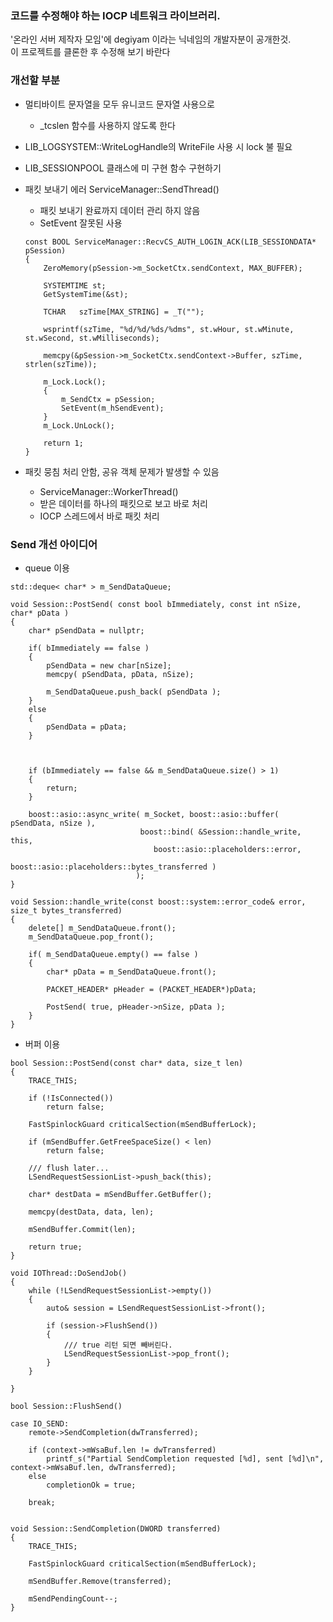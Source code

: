 ### 코드를 수정해야 하는 IOCP 네트워크 라이브러리.
'온라인 서버 제작자 모임'에 degiyam 이라는 닉네임의 개발자분이 공개한것.
<br>
이 프로젝트를 클론한 후 수정해 보기 바란다

### 개선할 부분
- 멀티바이트 문자열을 모두 유니코드 문자열 사용으로
    - _tcslen 함수를 사용하지 않도록 한다
- LIB_LOGSYSTEM::WriteLogHandle의 WriteFile 사용 시 lock 불 필요
- LIB_SESSIONPOOL 클래스에 미 구현 함수 구현하기
- 패킷 보내기 에러 ServiceManager::SendThread()
    - 패킷 보내기 완료까지 데이터 관리 하지 않음
    - SetEvent 잘못된 사용
	```
	const BOOL ServiceManager::RecvCS_AUTH_LOGIN_ACK(LIB_SESSIONDATA* pSession)
	{
		ZeroMemory(pSession->m_SocketCtx.sendContext, MAX_BUFFER);

		SYSTEMTIME st;
		GetSystemTime(&st);

		TCHAR	szTime[MAX_STRING] = _T("");

		wsprintf(szTime, "%d/%d/%ds/%dms", st.wHour, st.wMinute, st.wSecond, st.wMilliseconds);

		memcpy(&pSession->m_SocketCtx.sendContext->Buffer, szTime, strlen(szTime));

		m_Lock.Lock();
		{
			m_SendCtx = pSession;
			SetEvent(m_hSendEvent);
		}
		m_Lock.UnLock();

		return 1;
	}
	```

- 패킷 뭉침 처리 안함, 공유 객체 문제가 발생할 수 있음
    - ServiceManager::WorkerThread()
    - 받은 데이터를 하나의 패킷으로 보고 바로 처리
    - IOCP 스레드에서 바로 패킷 처리


### Send 개선 아이디어
- queue 이용

```
std::deque< char* > m_SendDataQueue;

void Session::PostSend( const bool bImmediately, const int nSize, char* pData )
{
	char* pSendData = nullptr;

	if( bImmediately == false )
	{
		pSendData = new char[nSize];
		memcpy( pSendData, pData, nSize);

		m_SendDataQueue.push_back( pSendData );
	}
	else
	{
		pSendData = pData;
	}



	if (bImmediately == false && m_SendDataQueue.size() > 1)
	{
		return;
	}

	boost::asio::async_write( m_Socket, boost::asio::buffer( pSendData, nSize ),
							 boost::bind( &Session::handle_write, this,
								boost::asio::placeholders::error,
								boost::asio::placeholders::bytes_transferred )
							);
}

void Session::handle_write(const boost::system::error_code& error, size_t bytes_transferred)
{
	delete[] m_SendDataQueue.front();
	m_SendDataQueue.pop_front();

	if( m_SendDataQueue.empty() == false )
	{
		char* pData = m_SendDataQueue.front();

		PACKET_HEADER* pHeader = (PACKET_HEADER*)pData;

		PostSend( true, pHeader->nSize, pData );
	}
}
```
- 버퍼 이용

```
bool Session::PostSend(const char* data, size_t len)
{
	TRACE_THIS;

	if (!IsConnected())
		return false;

	FastSpinlockGuard criticalSection(mSendBufferLock);

	if (mSendBuffer.GetFreeSpaceSize() < len)
		return false;

	/// flush later...
	LSendRequestSessionList->push_back(this);

	char* destData = mSendBuffer.GetBuffer();

	memcpy(destData, data, len);

	mSendBuffer.Commit(len);

	return true;
}

void IOThread::DoSendJob()
{
	while (!LSendRequestSessionList->empty())
	{
		auto& session = LSendRequestSessionList->front();

		if (session->FlushSend())
		{
			/// true 리턴 되면 빼버린다.
			LSendRequestSessionList->pop_front();
		}
	}

}

bool Session::FlushSend()

case IO_SEND:
	remote->SendCompletion(dwTransferred);

	if (context->mWsaBuf.len != dwTransferred)
		printf_s("Partial SendCompletion requested [%d], sent [%d]\n", context->mWsaBuf.len, dwTransferred);
	else
		completionOk = true;

	break;


void Session::SendCompletion(DWORD transferred)
{
	TRACE_THIS;

	FastSpinlockGuard criticalSection(mSendBufferLock);

	mSendBuffer.Remove(transferred);

	mSendPendingCount--;
}
```
